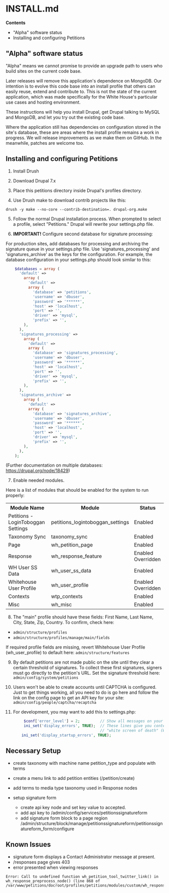 INSTALL.md
==============

**Contents**

* "Alpha" software status
* Installing and configuring Petitions

"Alpha" software status
--------------------------------

"Alpha" means we cannot promise to provide an upgrade path to users who build sites on the current code base.

Later releases will remove this application's dependence on MongoDB. Our intention is to evolve this code base into an install profile that others can easily reuse, extend and contribute to. This is not the state of the current application, which was made specifically for the White House's particular use cases and hosting environment.

These instructions will help you install Drupal, get Drupal talking to MySQL and MongoDB, and let you try out the existing code base.

Where the application still has dependencies on configuration stored in the site's database, these are areas where the install profile remains a work in progress. We will release improvements as we make them on GitHub. In the meanwhile, patches are welcome too.


Installing and configuring Petitions
------------------------------------

1) Install Drush

2) Download Drupal 7.x

3) Place this petitions directory inside Drupal's profiles directory.

4) Use Drush make to download contrib projects like this:

```
drush -y make --no-core --contrib-destination=. drupal-org.make
```

5) Follow the normal Drupal installation process. When prompted to select
     a profile, select "Petitions." Drupal will rewrite your settings.php file.

6) **IMPORTANT!** Configure second database for signature processing:

For production sites, add databases for processing and archiving the signature
queue in your settings.php file. Use 'signatures_processing' and
'signatures_archive' as the keys for the configuration. For example, the
database configuration in your settings.php should look similar to this:

```php
    $databases = array (
      'default' =>
        array (
          'default' =>
          array (
            'database' => 'petitions',
            'username' => 'dbuser',
            'password' => '******',
            'host' => 'localhost',
            'port' => '',
            'driver' => 'mysql',
            'prefix' => '',
        ),
      ),
      'signatures_processing' =>
        array (
          'default' =>
          array (
            'database' => 'signatures_processing',
            'username' => 'dbuser',
            'password' => '******',
            'host' => 'localhost',
            'port' => '',
            'driver' => 'mysql',
            'prefix' => '',
        ),
      ),
      'signatures_archive' =>
        array (
          'default' =>
          array (
            'database' => 'signatures_archive',
            'username' => 'dbuser',
            'password' => '******',
            'host' => 'localhost',
            'port' => '',
            'driver' => 'mysql',
            'prefix' => '',
        ),
      ),
    );
```

(Further documentation on multiple databases: https://drupal.org/node/18429)

7) Enable needed modules.

Here is a list of modules that should be enabled for the system to run properly:
<table>
  <tr>
     <th><B>Module Name</B></th>
     <th><B>Module</B></th>
     <th><B>Status</B></th>
  </tr>
  <tr>
    <td>Petitions - LoginToboggan Settings</td>
    <td>petitions_logintoboggan_settings</td>
    <td>Enabled</td>
  </tr>
  <tr>
    <td>Taxonomy Sync</td>
    <td>taxonomy_sync</td>
    <td>Enabled</td>
  </tr>
  <tr>
    <td>Page</td>
    <td>wh_petition_page</td>
    <td>Enabled</td>
  </tr>
  <tr>
    <td>Response</td>
    <td>wh_response_feature</td>
    <td>Enabled Overridden</td>
  </tr>
  <tr>
    <td>WH User SS Data</td>
    <td>wh_user_ss_data</td>
    <td>Enabled</td>
  </tr>
  <tr>
    <td>Whitehouse User Profile</td>
    <td>wh_user_profile</td>
    <td>Enabled Overridden</td>
  </tr>
  <tr>
    <td>Contexts</td>
    <td>wtp_contexts</td>
    <td>Enabled</td>
  </tr>
  <tr>
    <td>Misc</td>
    <td>wh_misc</td>
    <td>Enabled</td>
  </tr>
</table>

8) The "main" profile should have these fields: First Name, Last Name, City,
     State, Zip, Country. To confirm, check here:

* `admin/structure/profiles`
* `admin/structure/profiles/manage/main/fields`

If required profile fields are missing, revert Whitehouse User Profile (wh_user_profile) to default here: `admin/structure/features`

9) By default petitions are not made public on the site until they clear a certain threshold of signatures. To collect these first signatures, signers must go directly to the petition's URL. Set the signature threshold here:
        `admin/config/system/petitions`

10) Users won't be able to create accounts until CAPTCHA is configured. Just to get things working, all you need to do is go here and follow the link on the config page to get an API key for your site:
        `admin/config/people/captcha/recaptcha`

11) For development, you may want to add this to settings.php:

```php
        $conf['error_level'] = 2;         // Show all messages on your screen.
        ini_set('display_errors', TRUE);  // These lines give you content on
                                          // "white screen of death" (WSOD) pages.
       ini_set('display_startup_errors', TRUE);
```
Necessary Setup
--------------
- create taxonomy with machine name petition_type and populate with terms
- create a menu link to add petition entities (/petition/create)
- add terms to media type taxonomy used in Response nodes

- setup signature form
  -  create api key node and set key value to accepted.
  - add api key to /admin/config/services/petitionssignatureform
  - add signature form block to a page region /admin/structure/block/manage/petitionssignatureform/petitionssignatureform_form/configure

Known Issues
--------
- signature form displays a Contact Administrator message at present.
- /responses page gives 403
- error presented when viewing responses

```
Error: Call to undefined function wh_petition_tool_twitter_link() in wh_response_preprocess_node() (line 868 of /var/www/petitions/docroot/profiles/petitions/modules/custom/wh_response/wh_response.module
```
